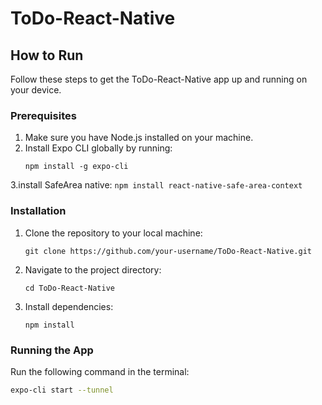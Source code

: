 # ToDo-React-Native

## How to Run

Follow these steps to get the ToDo-React-Native app up and running on your device.

### Prerequisites

1. Make sure you have Node.js installed on your machine.
2. Install Expo CLI globally by running:
    ```
    npm install -g expo-cli
    ```
3.install SafeArea native:
    ```
    npm install react-native-safe-area-context
    ```
### Installation

1. Clone the repository to your local machine:
    ```
    git clone https://github.com/your-username/ToDo-React-Native.git
    ```

2. Navigate to the project directory:
    ```
    cd ToDo-React-Native
    ```

3. Install dependencies:
    ```
    npm install
    ```

### Running the App

Run the following command in the terminal:
```bash
expo-cli start --tunnel
